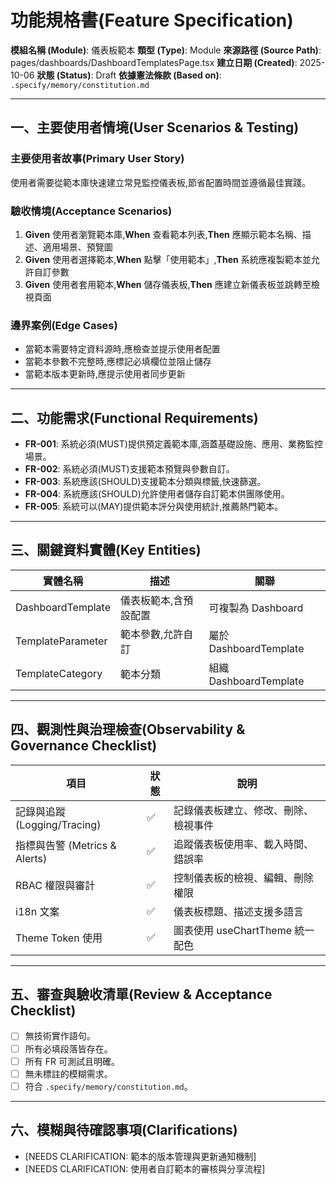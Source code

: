 # 功能規格書(Feature Specification)

**模組名稱 (Module)**: 儀表板範本
**類型 (Type)**: Module
**來源路徑 (Source Path)**: pages/dashboards/DashboardTemplatesPage.tsx
**建立日期 (Created)**: 2025-10-06
**狀態 (Status)**: Draft
**依據憲法條款 (Based on)**: `.specify/memory/constitution.md`

---

## 一、主要使用者情境(User Scenarios & Testing)

### 主要使用者故事(Primary User Story)
使用者需要從範本庫快速建立常見監控儀表板,節省配置時間並遵循最佳實踐。

### 驗收情境(Acceptance Scenarios)
1. **Given** 使用者瀏覽範本庫,**When** 查看範本列表,**Then** 應顯示範本名稱、描述、適用場景、預覽圖
2. **Given** 使用者選擇範本,**When** 點擊「使用範本」,**Then** 系統應複製範本並允許自訂參數
3. **Given** 使用者套用範本,**When** 儲存儀表板,**Then** 應建立新儀表板並跳轉至檢視頁面

### 邊界案例(Edge Cases)
- 當範本需要特定資料源時,應檢查並提示使用者配置
- 當範本參數不完整時,應標記必填欄位並阻止儲存
- 當範本版本更新時,應提示使用者同步更新

---

## 二、功能需求(Functional Requirements)

- **FR-001**: 系統必須(MUST)提供預定義範本庫,涵蓋基礎設施、應用、業務監控場景。
- **FR-002**: 系統必須(MUST)支援範本預覽與參數自訂。
- **FR-003**: 系統應該(SHOULD)支援範本分類與標籤,快速篩選。
- **FR-004**: 系統應該(SHOULD)允許使用者儲存自訂範本供團隊使用。
- **FR-005**: 系統可以(MAY)提供範本評分與使用統計,推薦熱門範本。

---

## 三、關鍵資料實體(Key Entities)
| 實體名稱 | 描述 | 關聯 |
|-----------|------|------|
| DashboardTemplate | 儀表板範本,含預設配置 | 可複製為 Dashboard |
| TemplateParameter | 範本參數,允許自訂 | 屬於 DashboardTemplate |
| TemplateCategory | 範本分類 | 組織 DashboardTemplate |

---

## 四、觀測性與治理檢查(Observability & Governance Checklist)

| 項目 | 狀態 | 說明 |
|------|------|------|
| 記錄與追蹤 (Logging/Tracing) | ✅ | 記錄儀表板建立、修改、刪除、檢視事件 |
| 指標與告警 (Metrics & Alerts) | ✅ | 追蹤儀表板使用率、載入時間、錯誤率 |
| RBAC 權限與審計 | ✅ | 控制儀表板的檢視、編輯、刪除權限 |
| i18n 文案 | ✅ | 儀表板標題、描述支援多語言 |
| Theme Token 使用 | ✅ | 圖表使用 useChartTheme 統一配色 |

---

## 五、審查與驗收清單(Review & Acceptance Checklist)

- [ ] 無技術實作語句。
- [ ] 所有必填段落皆存在。
- [ ] 所有 FR 可測試且明確。
- [ ] 無未標註的模糊需求。
- [ ] 符合 `.specify/memory/constitution.md`。

---

## 六、模糊與待確認事項(Clarifications)

- [NEEDS CLARIFICATION: 範本的版本管理與更新通知機制]
- [NEEDS CLARIFICATION: 使用者自訂範本的審核與分享流程]
